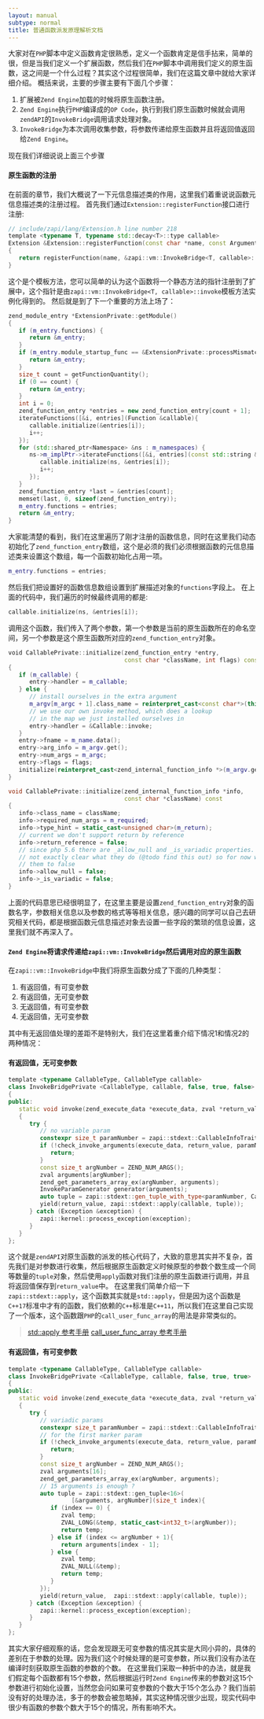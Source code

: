 ```yaml
---
layout: manual
subtype: normal
title: 普通函数派发原理解析文档
---
```

大家对在`PHP`脚本中定义函数肯定很熟悉，定义一个函数肯定是信手拈来，简单的很，但是当我们定义一个扩展函数，然后我们在`PHP`脚本中调用我们定义的原生函数，这之间是一个什么过程？其实这个过程很简单，我们在这篇文章中就给大家详细介绍。
概括来说，主要的步骤主要有下面几个步骤：
1. 扩展被`Zend Engine`加载的时候将原生函数注册。
2. `Zend Engine`执行`PHP`编译成的`OP Code`，执行到我们原生函数时候就会调用`zendAPI`的`InvokeBridge`调用请求处理对象。
3. `InvokeBridge`为本次调用收集参数，将参数传递给原生函数并且将返回值返回给`Zend Engine`。

现在我们详细说说上面三个步骤

#### 原生函数的注册

在前面的章节，我们大概说了一下元信息描述类的作用，这里我们着重说说函数元信息描述类的注册过程。
首先我们通过`Extension::registerFunction`接口进行注册:
```cpp
// include/zapi/lang/Extension.h line number 218
﻿template <typename T, typename std::decay<T>::type callable>
Extension &Extension::registerFunction(const char *name, const Arguments &args)
{
   return registerFunction(name, &zapi::vm::InvokeBridge<T, callable>::invoke, args);
}
```
这个是个模板方法，您可以简单的认为这个函数将一个静态方法的指针注册到了扩展中，这个指针是由`zapi::vm::InvokeBridge<T, callable>::invoke`模板方法实例化得到的。
然后就是到了下一个重要的方法上场了：
```cpp
﻿zend_module_entry *ExtensionPrivate::getModule()
{
   if (m_entry.functions) {
      return &m_entry;
   }
   if (m_entry.module_startup_func == &ExtensionPrivate::processMismatch) {
      return &m_entry;
   }
   size_t count = getFunctionQuantity();
   if (0 == count) {
      return &m_entry;
   }
   int i = 0;
   zend_function_entry *entries = new zend_function_entry[count + 1];
   iterateFunctions([&i, entries](Function &callable){
      callable.initialize(&entries[i]);
      i++;
   });
   for (std::shared_ptr<Namespace> &ns : m_namespaces) {
      ns->m_implPtr->iterateFunctions([&i, entries](const std::string &ns, Function &callable){
         callable.initialize(ns, &entries[i]);
         i++;
      });
   }
   zend_function_entry *last = &entries[count];
   memset(last, 0, sizeof(zend_function_entry));
   m_entry.functions = entries;
   return &m_entry;
}
```
大家能清楚的看到，我们在这里遍历了刚才注册的函数信息，同时在这里我们动态初始化了`zend_function_entry`数组，这个是必须的我们必须根据函数的元信息描述类来设置这个数组，每一个函数初始化占用一项。
```cpp
m_entry.functions = entries;
```
然后我们把设置好的函数信息数组设置到扩展描述对象的`functions`字段上。
在上面的代码中，我们遍历的时候最终调用的都是:
```cpp
callable.initialize(ns, &entries[i]);
```
调用这个函数，我们传入了两个参数，第一个参数是当前的原生函数所在的命名空间，另一个参数是这个原生函数所对应的`zend_function_entry`对象。

```cpp
﻿void CallablePrivate::initialize(zend_function_entry *entry, 
                                 const char *className, int flags) const
{
   if (m_callable) {
      entry->handler = m_callable;
   } else {
      // install ourselves in the extra argument
      m_argv[m_argc + 1].class_name = reinterpret_cast<const char*>(this);
      // we use our own invoke method, which does a lookup
      // in the map we just installed ourselves in
      entry->handler = &Callable::invoke;
   }
   entry->fname = m_name.data();
   entry->arg_info = m_argv.get();
   entry->num_args = m_argc;
   entry->flags = flags;
   initialize(reinterpret_cast<zend_internal_function_info *>(m_argv.get()), className);
}

void CallablePrivate::initialize(zend_internal_function_info *info, 
                                 const char *className) const
{
   info->class_name = className;
   info->required_num_args = m_required;
   info->type_hint = static_cast<unsigned char>(m_return);
   // current we don't support return by reference
   info->return_reference = false;
   // since php 5.6 there are _allow_null and _is_variadic properties. It's
   // not exactly clear what they do (@todo find this out) so for now we set
   // them to false
   info->allow_null = false;
   info->_is_variadic = false;
}
```
上面的代码意思已经很明显了，在这里主要是设置`zend_function_entry`对象的函数名字，参数相关信息以及参数的格式等等相关信息，感兴趣的同学可以自己去研究相关代码，都是根据函数元信息描述对象去设置一些字段的繁琐的信息设置，这里我们就不再深入了。

#### `Zend Engine`将请求传递给`zapi::vm::InvokeBridge`然后调用对应的原生函数
在`zapi::vm::InvokeBridge`中我们将原生函数分成了下面的几种类型：
1. 有返回值，有可变参数
2. 有返回值，无可变参数
3. 无返回值，有可变参数
4. 无返回值，无可变参数

其中有无返回值处理的差距不是特别大，我们在这里着重介绍下情况1和情况2的两种情况：

#### 有返回值，无可变参数

```cpp
﻿template <typename CallableType, CallableType callable>
class InvokeBridgePrivate <CallableType, callable, false, true, false>
{
public:
   static void invoke(zend_execute_data *execute_data, zval *return_value)
   {
      try {
         // no variable param
         constexpr size_t paramNumber = zapi::stdext::CallableInfoTrait<CallableType>::argNum;
         if (!check_invoke_arguments(execute_data, return_value, paramNumber)) {
            return;
         }
         const size_t argNumber = ZEND_NUM_ARGS();
         zval arguments[argNumber];
         zend_get_parameters_array_ex(argNumber, arguments);
         InvokeParamGenerator generator(arguments);
         auto tuple = zapi::stdext::gen_tuple_with_type<paramNumber, CallableType>(generator);
         yield(return_value, zapi::stdext::apply(callable, tuple));
      } catch (Exception &exception) {
         zapi::kernel::process_exception(exception);
      }
   }
};

```
这个就是`zendAPI`对原生函数的派发的核心代码了，大致的意思其实并不复杂，首先我们是对参数进行收集，然后根据原生函数定义时候原型的参数个数生成一个同等数量的`tuple`对象，然后使用`apply`函数对我们注册的原生函数进行调用，并且将返回值保存到`return_value`中。
在这里我们简单介绍一下`zapi::stdext::apply`，这个函数其实就是`std::apply`，但是因为这个函数是`C++17`标准中才有的函数，我们依赖的`C++`标准是`C++11`，所以我们在这里自己实现了一个版本，这个函数跟`PHP`的`call_user_func_array`的用法是非常类似的。

> [std::apply 参考手册](http://en.cppreference.com/w/cpp/utility/apply)
> [call_user_func_array 参考手册](http://php.net/manual/en/function.call-user-func-array.php)

#### 有返回值，有可变参数
```cpp
﻿template <typename CallableType, CallableType callable>
class InvokeBridgePrivate <CallableType, callable, false, true, true>
{
public:
   static void invoke(zend_execute_data *execute_data, zval *return_value)
   {
      try {
         // variadic params
         constexpr size_t paramNumber = zapi::stdext::CallableInfoTrait<CallableType>::argNum;
         // for the first marker param
         if (!check_invoke_arguments(execute_data, return_value, paramNumber - 1)) {
            return;
         }
         const size_t argNumber = ZEND_NUM_ARGS();
         zval arguments[16];
         zend_get_parameters_array_ex(argNumber, arguments);
         // 15 arguments is enough ?
         auto tuple = zapi::stdext::gen_tuple<16>(
                  [&arguments, argNumber](size_t index){
            if (index == 0) {
               zval temp;
               ZVAL_LONG(&temp, static_cast<int32_t>(argNumber));
               return temp;
            } else if (index <= argNumber + 1){
               return arguments[index - 1];
            } else {
               zval temp;
               ZVAL_NULL(&temp);
               return temp;
            }
         });
         yield(return_value,  zapi::stdext::apply(callable, tuple));
      } catch (Exception &exception) {
         zapi::kernel::process_exception(exception);
      }
   }
};
```
其实大家仔细观察的话，您会发现跟无可变参数的情况其实是大同小异的，具体的差别在于参数的处理。因为我们这个时候处理的是可变参数，所以我们没有办法在编译时刻获取原生函数的参数的个数。
在这里我们采取一种折中的办法，就是我们假定每个函数都有15个参数，然后根据运行时`Zend Engine`传来的参数对这15个参数进行初始化设置，当然您会问如果可变参数的个数大于15个怎么办？我们当前没有好的处理办法，多于的参数会被忽略掉，其实这种情况很少出现，现实代码中很少有函数的参数个数大于15个的情况，所有影响不大。